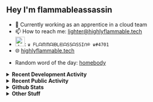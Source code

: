 ## Hey I'm flammableassassin

- 🔭 Currently working as an apprentice in a cloud team  
- 📫 How to reach me: [lighter@highlyflammable.tech](mailto:lighter@highlyflammable.tech?subject=Hello)
- <img src="https://discord.com/assets/2c21aeda16de354ba5334551a883b481.png" alt="drawing" width="25"/>: `♛ ᖴᒪᗩᙏᙏᗩᙖᒪᙓᗩSSᗩSSIᑎ® ♛#4701`
- 🌐 [highlyflammable.tech](https://highlyflammable.tech)

<!--START_SECTION:randomWord-->
- Random word of the day: [homebody](https://www.wordnik.com/words/homebody)
<!--END_SECTION:randomWord-->

<details>
  <summary><b>Recent Development Activity</b></summary>
  
  <!--START_SECTION:waka-->

```text
Python       14 hrs 44 mins  ██████████████▒░░░░░░░░░░   57.22 %
YAML         4 hrs 10 mins   ████░░░░░░░░░░░░░░░░░░░░░   16.20 %
TypeScript   4 hrs           ████░░░░░░░░░░░░░░░░░░░░░   15.55 %
Docker       1 hr 45 mins    █▓░░░░░░░░░░░░░░░░░░░░░░░   06.82 %
Other        21 mins         ▒░░░░░░░░░░░░░░░░░░░░░░░░   01.37 %
```

<!--END_SECTION:waka-->

</details>

<details>
  <summary><b>Recent Public Activity</b></summary>
    <br>

  <!--START_SECTION:activity-->
1. ❗️ Closed issue [#62](https://github.com/flamableassassin/status/issues/62) in [flamableassassin/status](https://github.com/flamableassassin/status)
2. 🗣 Commented on [#62](https://github.com/flamableassassin/status/issues/62) in [flamableassassin/status](https://github.com/flamableassassin/status)
3. ❗️ Opened issue [#62](https://github.com/flamableassassin/status/issues/62) in [flamableassassin/status](https://github.com/flamableassassin/status)
4. ❗️ Closed issue [#61](https://github.com/flamableassassin/status/issues/61) in [flamableassassin/status](https://github.com/flamableassassin/status)
5. 🗣 Commented on [#61](https://github.com/flamableassassin/status/issues/61) in [flamableassassin/status](https://github.com/flamableassassin/status)
  <!--END_SECTION:activity-->

</details>

<details>
  <summary><b>Github Stats</b></summary>
    <br>
    <p align="center">
      <img width="48%" src="https://github-readme-stats.vercel.app/api?username=flamableassassin&count_private=true&show_icons=true&theme=radical"/>
      <img width="48%" src="https://github-readme-streak-stats.herokuapp.com?user=flamableassassin&theme=neon-dark"/>
    </p>
  
</details>

<details>
  <summary><b>Other Stuff</b></summary>
  <br>
<a href="https://www.abuseipdb.com/user/67633" title="AbuseIPDB" alt="AbuseIPDB Contributor Badge">
	<img src="https://www.abuseipdb.com/contributor/67633.svg" style="width: 180px;">
</a>
  
</details>
